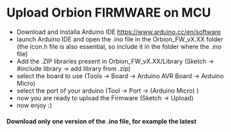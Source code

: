 # Upload Orbion FIRMWARE on MCU

- Download and Installa Arduino IDE https://www.arduino.cc/en/software
- launch Arduino IDE and open the .ino file in the Orbion_FW_vX.XX folder (the icon.h file is also essential, so include it in the folder where the .ino file)
- Add the .ZIP libraries present in Orbion_FW_vX.XX/Library (Sketch -> #include library -> add library from .zip)
- select the board to use (Tools -> Board -> Arduino AVR Board -> Arduino Micro)
- select the port of your arduino (Tool -> Port -> (Arduino Micro) )
- now you are ready to upload the Firmware (Sketch -> Upload)
- now enjoy :)

#### Download only one version of the .ino file, for example the latest
